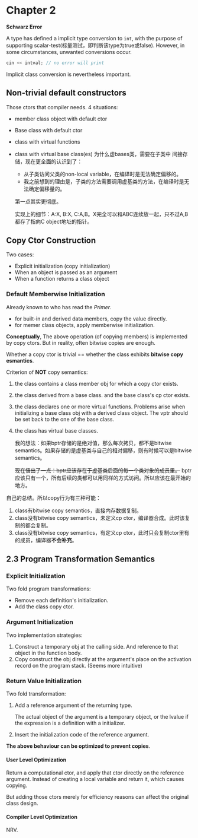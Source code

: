 # Chapter 2
**Schwarz Error**

A type has defined a implicit type conversion to `int`, with the purpose of supporting scalar-test(标量测试，即判断该type为true或false). However, in some circumstances, unwanted conversions occur.
```c
cin << intval; // no error will print
```

Implicit class conversion is nevertheless important.

## Non-trivial default constructors
Those ctors that compiler needs. 4 situations:

- member class object with default ctor

- Base class with default ctor

- class with virtual functions

- class with virtual base class(es)
为什么虚bases类，需要在子类中 间接存储，现在更全面的认识到了：
  - 从子类访问父类的non-local variable，在编译时是无法确定偏移的。
  - 我之前想到的理由是，子类的方法需要调用虚基类的方法，在编译时是无法确定偏移量的。

  第一点其实更彻底。

  实现上的细节：A:X, B:X, C:A,B。X完全可以和ABC连续放一起，只不过A,B都存了指向C object地址的指针。

## Copy Ctor Construction

Two cases:
- Explicit initialization (copy initialization)
- When an object is passed as an argument
- When a function returns a class object

### Default Memberwise Initialization
Already known to who has read the *Primer*.
- for built-in and derived data members, copy the value directly.
- for memer class objects, apply memberwise initialization.

**Conceptually**, The above operation (of copying members) is implemented by copy ctors. But in reality, often bitwise copies are enough.

Whether a copy ctor  is trivial == whether the class exhibits **bitwise copy esmantics**.

Criterion of **NOT** copy semantics:

1.  the class contains a class member obj for which a copy ctor exists.
2. the class derived from a base class. and the base class's cp ctor exists.
3. the class declares one or more virtual functions.
  Problems arise when initializing a base class obj with a derived class object. The vptr should be set back to the one of the base class.
4. the class has virtual base classes.
  
    我的想法：如果bptr存储的是绝对值，那么每次拷贝，都不是bitwise semantics。如果存储的是虚基类与自己的相对偏移，则有时候可以是bitwise semantics。

    ~~现在悟出了一点：bptr应该存在于虚基类后面的每一个类对象的成员里。~~ bptr应该只有一个，所有后续的类都可以用同样的方式访问。所以应该在最开始的地方。

自己的总结。所以copy行为有三种可能：
1. class有bitwise copy semantics，直接内存数据复制。
2. class没有bitwise copy semantics，未定义cp ctor，编译器合成。此时该复制的都会复制。
3. class没有bitwise copy semantics，有定义cp ctor，此时只会复制ctor里有的成员，编译器**不会补充**。

## 2.3 Program Transformation Semantics

### Explicit Initialization
Two fold program transformations:
- Remove each definition's initialization.
- Add the class copy ctor.

### Argument Initialization
Two implementation strategies:
1. Construct a temporary obj at the calling side. And reference to that object in the function body.
2. Copy construct the obj directly at the argument's place on the activation record on the program stack. (Seems more intuitive)
### Return Value Initialization
Two fold transformation:
1. Add a reference argument of the returning type.

   The actual object of the argument is a temporary object, or the lvalue if the expression is a definition with a initializer.

2. Insert the initialization code of the reference argument.

**The above behaviour can be optimized to prevent copies**.

#### User Level Optimization
Return a computational ctor, and apply that ctor directly on the reference argument. Instead of creating a local variable and return it, which causes copying.

But adding those ctors merely for efficiency reasons can affect the original class design.
#### Compiler Level Optimization
NRV.
